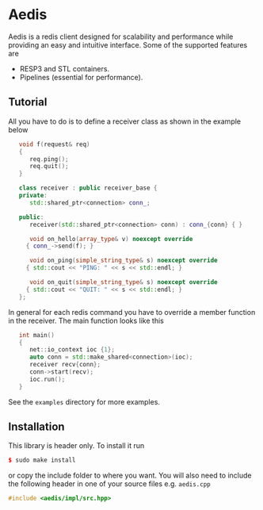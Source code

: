 # Aedis

Aedis is a redis client designed for scalability and performance while
providing an easy and intuitive interface. Some of the supported
features are

* RESP3 and STL containers.
* Pipelines (essential for performance).

## Tutorial

All you have to do is to define a receiver class as shown in the example
below

```cpp
   void f(request& req)
   {
      req.ping();
      req.quit();
   }

   class receiver : public receiver_base {
   private:
      std::shared_ptr<connection> conn_;

   public:
      receiver(std::shared_ptr<connection> conn) : conn_{conn} { }

      void on_hello(array_type& v) noexcept override
	 { conn_->send(f); }

      void on_ping(simple_string_type& s) noexcept override
	 { std::cout << "PING: " << s << std::endl; }

      void on_quit(simple_string_type& s) noexcept override
	 { std::cout << "QUIT: " << s << std::endl; }
   };
```

In general for each redis command you have to override a member
function in the receiver. The main function looks like this

```cpp
   int main()
   {
      net::io_context ioc {1};
      auto conn = std::make_shared<connection>(ioc);
      receiver recv{conn};
      conn->start(recv);
      ioc.run();
   }
```

See the `examples` directory for more examples.

## Installation

This library is header only. To install it run

```cpp
$ sudo make install
```

or copy the include folder to where you want.  You will also need to include
the following header in one of your source files e.g. `aedis.cpp`

```cpp
#include <aedis/impl/src.hpp>
```
